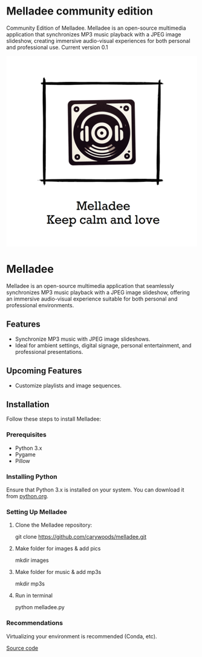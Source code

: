# Melladee community edition
Community Edition of Melladee. Melladee is an open-source multimedia application that synchronizes MP3 music playback with a JPEG image slideshow, creating immersive audio-visual experiences for both personal and professional use.  Current version 0.1 

![](https://raw.githubusercontent.com/carywoods/melladee_community/main/Design.png) 

# Melladee

Melladee is an open-source multimedia application that seamlessly synchronizes MP3 music playback with a JPEG image slideshow, offering an immersive audio-visual experience suitable for both personal and professional environments.

## Features

- Synchronize MP3 music with JPEG image slideshows.
- Ideal for ambient settings, digital signage, personal entertainment, and professional presentations.

## Upcoming Features
- Customize playlists and image sequences.

## Installation

Follow these steps to install Melladee:

### Prerequisites

- Python 3.x
- Pygame
- Pillow

### Installing Python

Ensure that Python 3.x is installed on your system. You can download it from [python.org](https://www.python.org/downloads/).

### Setting Up Melladee

1. Clone the Melladee repository:
   
   git clone https://github.com/carywoods/melladee.git

2. Make folder for images & add pics
   
    mkdir images

3. Make folder for music & add mp3s
  
    mkdir mp3s

6. Run in terminal
    
    python melladee.py

### Recommendations
Virtualizing your environment is recommended (Conda, etc).

[Source code](https://github.com/carywoods/melladee_community)

